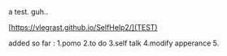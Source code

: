 a test. guh..

[https://vlegrast.github.io/SelfHelp2/](TEST)


added so far :
1.pomo
2.to do
3.self talk
4.modify apperance
5.
